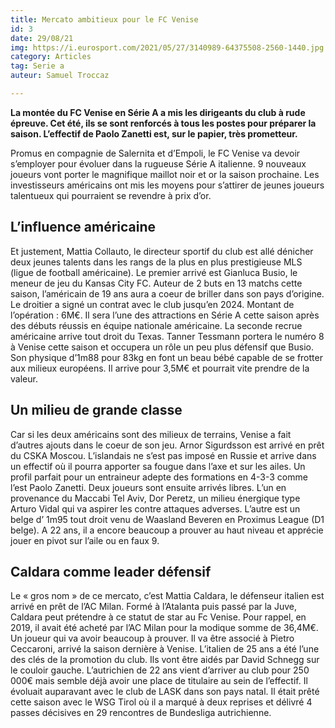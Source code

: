 ```yaml
---
title: Mercato ambitieux pour le FC Venise
id: 3
date: 29/08/21
img: https://i.eurosport.com/2021/05/27/3140989-64375508-2560-1440.jpg
category: Articles
tag: Serie a
auteur: Samuel Troccaz

---
```

**La montée du FC Venise en Série A a mis les dirigeants du club à rude épreuve. Cet été, ils se sont renforcés à tous les postes pour préparer la saison. L’effectif de Paolo Zanetti est, sur le papier, très prometteur.**

Promus en compagnie de Salernita et d’Empoli, le FC Venise va devoir s’employer pour évoluer dans la rugueuse Série A italienne. 9 nouveaux joueurs vont porter le magnifique maillot noir et or la saison prochaine. Les investisseurs américains ont mis les moyens pour s’attirer de jeunes joueurs talentueux qui pourraient se revendre à prix d’or.

## L’influence américaine

Et justement, Mattia Collauto, le directeur sportif du club est allé dénicher deux jeunes talents dans les rangs de la plus en plus prestigieuse MLS (ligue de football américaine). Le premier arrivé est Gianluca Busio, le meneur de jeu du Kansas City FC. Auteur de 2 buts en 13 matchs cette saison, l’américain de 19 ans aura a coeur de briller dans son pays d’origine. Le droitier a signé un contrat avec le club jusqu’en 2024. Montant de l’opération : 6M€. Il sera l’une des attractions en Série A cette saison après des débuts réussis en équipe nationale américaine. La seconde recrue américaine arrive tout droit du Texas. Tanner Tessmann portera le numéro 8 à Venise cette saison et occupera un rôle un peu plus défensif que Busio. Son physique d’1m88 pour 83kg en font un beau bébé capable de se frotter aux milieux européens. Il arrive pour 3,5M€ et pourrait vite prendre de la valeur.

## Un milieu de grande classe

Car si les deux américains sont des milieux de terrains, Venise a fait d’autres ajouts dans le coeur de son jeu. Arnor Sigurdsson est arrivé en prêt du CSKA Moscou. L’islandais ne s’est pas imposé en Russie et arrive dans un effectif où il pourra apporter sa fougue dans l’axe et sur les ailes. Un profil parfait pour un entraineur adepte des formations en 4-3-3 comme l’est Paolo Zanetti. Deux joueurs sont ensuite arrivés libres. L’un en provenance du Maccabi Tel Aviv, Dor Peretz, un milieu énergique type Arturo Vidal qui va aspirer les contre attaques adverses. L’autre est un belge d’ 1m95 tout droit venu de Waasland Beveren en Proximus League (D1 belge). A 22 ans, il a encore beaucoup a prouver au haut niveau et apprécie jouer en pivot sur l’aile ou en faux 9.

## Caldara comme leader défensif

Le « gros nom » de ce mercato, c’est Mattia Caldara, le défenseur italien est arrivé en prêt de l’AC Milan. Formé à l’Atalanta puis passé par la Juve, Caldara peut prétendre à ce statut de star au Fc Venise. Pour rappel, en 2019, il avait été acheté par l’AC Milan pour la modique somme de 36,4M€. Un joueur qui va avoir beaucoup à prouver. Il va être associé à Pietro Ceccaroni, arrivé la saison dernière à Venise. L’italien de 25 ans a été l’une des clés de la promotion du club. Ils vont être aidés par David Schnegg sur le couloir gauche. L’autrichien de 22 ans vient d’arriver au club pour 250 000€ mais semble déjà avoir une place de titulaire au sein de l’effectif. Il évoluait auparavant avec le club de LASK dans son pays natal. Il était prêté cette saison avec le WSG Tirol où il a marqué à deux reprises et délivré 4 passes décisives en 29 rencontres de Bundesliga autrichienne.